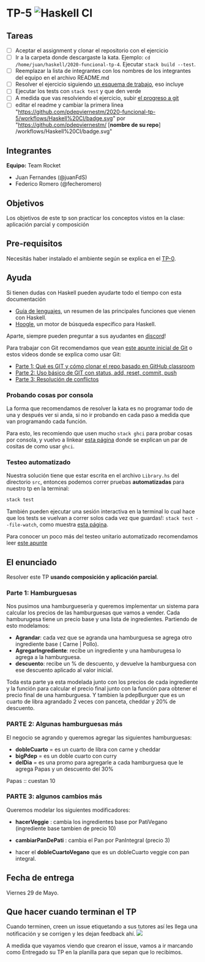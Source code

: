 # TP-5 ![Haskell CI](https://github.com/pdepviernestm/2020-funcional-tp-5/workflows/Haskell%20CI/badge.svg)

## Tareas

- [ ] Aceptar el assignment y clonar el repositorio con el ejercicio
- [ ] Ir a la carpeta donde descargaste la kata. Ejemplo: `cd /home/juan/haskell/2020-funcional-tp-4`. Ejecutar `stack build --test`.
- [ ] Reemplazar la lista de integrantes con los nombres de los integrantes del equipo en el archivo README.md
- [ ] Resolver el ejercicio siguiendo [un esquema de trabajo](https://github.com/pdep-utn/enunciados-miercoles-noche/blob/master/pages/haskell/trabajo.md), eso incluye
- [ ] Ejecutar los tests con `stack test` y que den verde
- [ ] A medida que vas resolviendo el ejercicio, subir [el progreso a git](https://github.com/pdep-utn/enunciados-miercoles-noche/blob/master/pages/git/resolverConflictos.md)
- [ ] editar el readme y cambiar la primera linea  "https://github.com/pdepviernestm/2020-funcional-tp-5/workflows/Haskell%20CI/badge.svg" por "https://github.com/pdepviernestm/ [**nombre de su repo**] /workflows/Haskell%20CI/badge.svg"

## Integrantes

**Equipo:**  Team Rocket

- Juan Fernandes (@juanFdS)
- Federico Romero (@fecheromero)

## Objetivos

Los objetivos de este tp son practicar los conceptos vistos en la clase: aplicación parcial y composición

## Pre-requisitos

Necesitás haber instalado el ambiente según se explica en el [TP-0](https://classroom.github.com/a/--fY8B_v).

## Ayuda

Si tienen dudas con Haskell pueden ayudarte todo el tiempo con esta documentación

- [Guía de lenguajes](https://docs.google.com/document/d/1oJ-tyQJoBtJh0kFcsV9wSUpgpopjGtoyhJdPUdjFIJQ/edit?usp=sharing), un resumen de las principales funciones que vienen con Haskell.
- [Hoogle](https://www.haskell.org/hoogle/), un motor de búsqueda específico para Haskell.

Aparte, siempre pueden preguntar a sus ayudantes en [discord](https://discord.gg/4KY8PWp)!

Para trabajar con Git recomendamos que vean [este apunte inicial de Git](https://docs.google.com/document/d/1ozqfYCwt-37stynmgAd5wJlNOFKWYQeIZoeqXpAEs0I/edit) o estos videos donde se explica como usar Git:
- [Parte 1: Qué es GIT y cómo clonar el repo basado en GitHub classroom](https://www.youtube.com/watch?v=rRKe7l-ZNvM)
- [Parte 2: Uso básico de GIT con status, add, reset, commit, push](https://www.youtube.com/watch?v=OgasfM5qJJE)
- [Parte 3: Resolución de conflictos](https://www.youtube.com/watch?v=sKcN7cWFniw)

### Probando cosas por consola

La forma que recomendamos de resolver la kata es no programar todo de una y después ver si anda, si no ir probando en cada paso a medida que van programando cada función.

Para esto, les recomiendo que usen mucho `stack ghci` para probar cosas por consola, y vuelvo a linkear [esta página](https://github.com/pdep-utn/enunciados-miercoles-noche/blob/master/pages/haskell/trabajo.md#comandos-%C3%BAtiles) donde se explican un par de cositas de como usar `ghci`.

### Testeo automatizado

Nuestra solución tiene que estar escrita en el archivo `Library.hs` del directorio `src`, entonces podemos correr pruebas **automatizadas** para nuestro tp en la terminal:

```bash
stack test
```

También pueden ejecutar una sesión interactiva en la terminal lo cual hace que los tests se vuelvan a correr solos cada vez que guardas!: `stack test --file-watch`, como muestra [esta página](https://github.com/pdep-utn/enunciados-miercoles-noche/blob/master/pages/haskell/trabajo.md#pruebas-automatizadas).

Para conocer un poco más del testeo unitario automatizado recomendamos leer [este apunte](https://docs.google.com/document/d/17EPSZSw7oY_Rv2VjEX2kMZDFklMOcDVVxyve9HSG0mE/edit#)

## El enunciado

Resolver este TP  **usando composición y aplicación parcial**.

### Parte 1: Hamburguesas

Nos pusimos una hamburguesería y queremos implementar un sistema para calcular los precios de las hamburguesas que vamos a vender. Cada hamburugesa tiene un precio base y una lista de ingredientes. Partiendo de esto modelamos:
- **Agrandar**: cada vez que se agranda una hamburguesa se agrega otro ingrediente base ( Carne | Pollo).
- **AgregarIngrediente**: recibe un ingrediente y una hamburugesa lo agrega a la hamburguesa.
- **descuento**: recibe un % de descuento, y devuelve la hamburguesa con ese descuento aplicado al valor inicial.

Toda esta parte ya esta modelada junto con los precios de cada ingrediente y la función para calcular el precio final junto con la  función para obtener el precio final de una hamburguesa. Y tambien la pdepBurguer que es un cuarto de libra agrandado 2 veces con panceta, cheddar y 20% de descuento.

### PARTE 2: Algunas hamburguesas más
El negocio se agrando y queremos agregar las siguientes hamburguesas:
- **dobleCuarto** = es un cuarto de libra con carne y cheddar
- **bigPdep** =  es un doble cuarto con curry
- **delDia** = es una promo para agregarle a cada hamburguesa que le agrega Papas y un descuento del 30%

Papas ::  cuestan 10

### PARTE 3: algunos cambios más 

Queremos modelar los siguientes modificadores:
- **hacerVeggie** : cambia los ingredientes base por PatiVegano (ingrediente base tambien de precio 10)
- **cambiarPanDePati** : cambia el Pan por PanIntegral (precio 3)

- hacer el **dobleCuartoVegano** que es un dobleCuarto veggie con pan integral.

## Fecha de entrega

Viernes 29 de Mayo.

## Que hacer cuando terminan el TP

Cuando terminen, creen un issue etiquetando a sus tutores así les llega una notificación y se corrigen y les dejan feedback ahí.
![](https://i.imgur.com/ypeXpBw.gif)

A medida que vayamos viendo que crearon el issue, vamos a ir marcando como Entregado su TP en la planilla para que sepan que lo recibimos.
